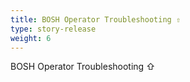 ```yaml
---
title: BOSH Operator Troubleshooting ⇧
type: story-release
weight: 6
---
```


BOSH Operator Troubleshooting ⇧